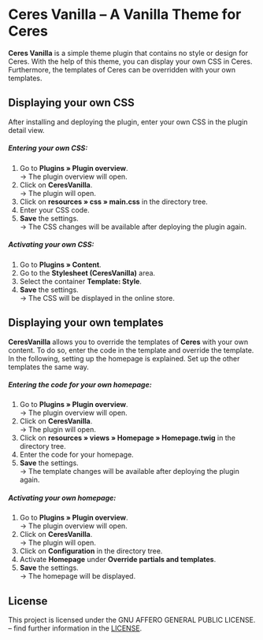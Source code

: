 # Ceres Vanilla – A Vanilla Theme for Ceres

**Ceres Vanilla** is a simple theme plugin that contains no style or design for Ceres. With the help of this theme, you can display your own CSS in Ceres. Furthermore, the templates of Ceres can be overridden with your own templates.

## Displaying your own CSS

After installing and deploying the plugin, enter your own CSS in the plugin detail view.

##### Entering your own CSS:

1. Go to **Plugins » Plugin overview**.<br /> → The plugin overview will open. 
2. Click on **CeresVanilla**.<br /> → The plugin will open. 
3. Click on **resources » css » main.css** in the directory tree.
4. Enter your CSS code.  
7. **Save** the settings.<br /> → The CSS changes will be available after deploying the plugin again.

##### Activating your own CSS:

1. Go to **Plugins » Content**. 
2. Go to the **Stylesheet (CeresVanilla)** area.
3. Select the container **Template: Style**. 
4. **Save** the settings.<br /> → The CSS will be displayed in the online store.

## Displaying your own templates

**CeresVanilla** allows you to override the templates of **Ceres** with your own content. To do so, enter the code in the template and override the template. In the following, setting up the homepage is explained. Set up the other templates the same way.

##### Entering the code for your own homepage:

1. Go to **Plugins » Plugin overview**.<br /> → The plugin overview will open. 
2. Click on **CeresVanilla**.<br /> → The plugin will open. 
3. Click on **resources » views » Homepage » Homepage.twig** in the directory tree.
4. Enter the code for your homepage.  
7. **Save** the settings.<br /> → The template changes will be available after deploying the plugin again.

##### Activating your own homepage:


1. Go to **Plugins » Plugin overview**.<br /> → The plugin overview will open. 
2. Click on **CeresVanilla**.<br /> → The plugin will open. 
3. Click on **Configuration** in the directory tree.
4. Activate **Homepage** under **Override partials and templates**.  
7. **Save** the settings.<br /> → The homepage will be displayed.

## License

This project is licensed under the GNU AFFERO GENERAL PUBLIC LICENSE. – find further information in the [LICENSE](https://github.com/plentymarkets/plugin-ceres-vanilla/blob/master/LICENSE).